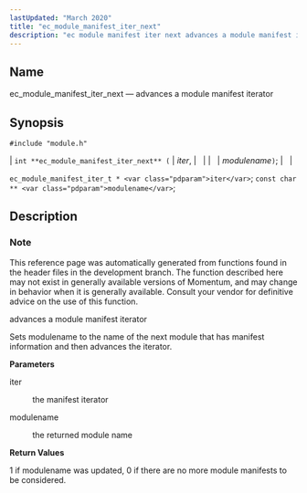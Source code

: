 ```yaml
---
lastUpdated: "March 2020"
title: "ec_module_manifest_iter_next"
description: "ec module manifest iter next advances a module manifest iterator int ec module manifest iter next iter modulename ec module manifest iter t iter const char modulename This reference page was automatically generated from functions found in the header files in the development branch The function described here may not..."
---
```


<a name="apis.ec_module_manifest_iter_next"></a> 
## Name

ec_module_manifest_iter_next — advances a module manifest iterator

## Synopsis

`#include "module.h"`

| `int **ec_module_manifest_iter_next** (` | <var class="pdparam">iter</var>, |   |
|   | <var class="pdparam">modulename</var>`)`; |   |

`ec_module_manifest_iter_t * <var class="pdparam">iter</var>`;
`const char ** <var class="pdparam">modulename</var>`;<a name="idp57900368"></a> 
## Description

### Note

This reference page was automatically generated from functions found in the header files in the development branch. The function described here may not exist in generally available versions of Momentum, and may change in behavior when it is generally available. Consult your vendor for definitive advice on the use of this function.

advances a module manifest iterator

Sets modulename to the name of the next module that has manifest information and then advances the iterator.

**<a name="idp57903792"></a> Parameters**

<dl class="variablelist">

<dt>iter</dt>

<dd>

the manifest iterator

</dd>

<dt>modulename</dt>

<dd>

the returned module name

</dd>

</dl>

**<a name="idp57908368"></a> Return Values**

1 if modulename was updated, 0 if there are no more module manifests to be considered.
